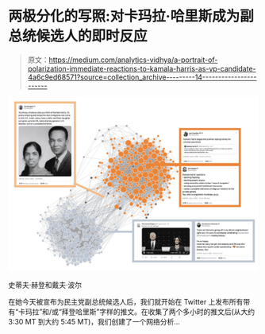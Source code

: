 # 两极分化的写照:对卡玛拉·哈里斯成为副总统候选人的即时反应

> 原文：<https://medium.com/analytics-vidhya/a-portrait-of-polarization-immediate-reactions-to-kamala-harris-as-vp-candidate-4a6c9ed68571?source=collection_archive---------14----------------------->

![](img/1cecc75a5145060881d0c47365a7fd07.png)

史蒂夫·赫登和戴夫·波尔

在她今天被宣布为民主党副总统候选人后，我们就开始在 Twitter 上发布所有带有“卡玛拉”和/或“拜登哈里斯”字样的推文。在收集了两个多小时的推文后(从大约 3:30 MT 到大约 5:45 MT)，我们创建了一个网络分析…